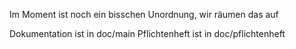 Im Moment ist noch ein bisschen Unordnung, wir räumen das auf

Dokumentation ist in doc/main
Pflichtenheft ist in doc/pflichtenheft